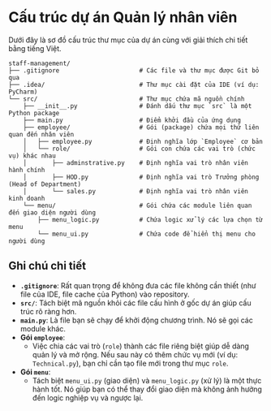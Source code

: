 
# Cấu trúc dự án Quản lý nhân viên

Dưới đây là sơ đồ cấu trúc thư mục của dự án cùng với giải thích chi tiết bằng tiếng Việt.

```
staff-management/
├── .gitignore                      # Các file và thư mục được Git bỏ qua
├── .idea/                          # Thư mục cài đặt của IDE (ví dụ: PyCharm)
└── src/                            # Thư mục chứa mã nguồn chính
    ├── __init__.py                 # Đánh dấu thư mục `src` là một Python package
    ├── main.py                     # Điểm khởi đầu của ứng dụng
    ├── employee/                   # Gói (package) chứa mọi thứ liên quan đến nhân viên
    │   ├── employee.py             # Định nghĩa lớp `Employee` cơ bản
    │   └── role/                   # Gói con chứa các vai trò (chức vụ) khác nhau
    │       ├── adminstrative.py    # Định nghĩa vai trò nhân viên hành chính
    │       ├── HOD.py              # Định nghĩa vai trò Trưởng phòng (Head of Department)
    │       └── sales.py            # Định nghĩa vai trò nhân viên kinh doanh
    └── menu/                       # Gói chứa các module liên quan đến giao diện người dùng
        ├── menu_logic.py           # Chứa logic xử lý các lựa chọn từ menu
        └── menu_ui.py              # Chứa code để hiển thị menu cho người dùng
```

## Ghi chú chi tiết

*   **`.gitignore`**: Rất quan trọng để không đưa các file không cần thiết (như file của IDE, file cache của Python) vào repository.
*   **`src/`**: Tách biệt mã nguồn khỏi các file cấu hình ở gốc dự án giúp cấu trúc rõ ràng hơn.
*   **`main.py`**: Là file bạn sẽ chạy để khởi động chương trình. Nó sẽ gọi các module khác.
*   **Gói `employee`**:
    *   Việc chia các vai trò (`role`) thành các file riêng biệt giúp dễ dàng quản lý và mở rộng. Nếu sau này có thêm chức vụ mới (ví dụ: `Technical.py`), bạn chỉ cần tạo file mới trong thư mục `role`.
*   **Gói `menu`**:
    *   Tách biệt `menu_ui.py` (giao diện) và `menu_logic.py` (xử lý) là một thực hành tốt. Nó giúp bạn có thể thay đổi giao diện mà không ảnh hưởng đến logic nghiệp vụ và ngược lại.
